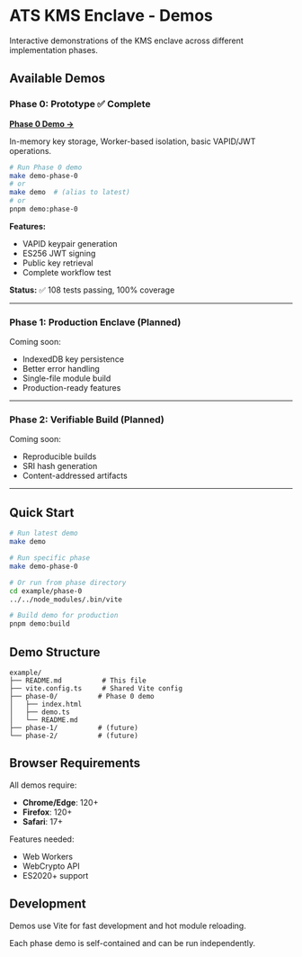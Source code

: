 # ATS KMS Enclave - Demos

Interactive demonstrations of the KMS enclave across different implementation phases.

## Available Demos

### Phase 0: Prototype ✅ Complete

[**Phase 0 Demo →**](phase-0/README.md)

In-memory key storage, Worker-based isolation, basic VAPID/JWT operations.

```bash
# Run Phase 0 demo
make demo-phase-0
# or
make demo  # (alias to latest)
# or
pnpm demo:phase-0
```

**Features:**
- VAPID keypair generation
- ES256 JWT signing
- Public key retrieval
- Complete workflow test

**Status:** ✅ 108 tests passing, 100% coverage

---

### Phase 1: Production Enclave (Planned)

Coming soon:
- IndexedDB key persistence
- Better error handling
- Single-file module build
- Production-ready features

---

### Phase 2: Verifiable Build (Planned)

Coming soon:
- Reproducible builds
- SRI hash generation
- Content-addressed artifacts

---

## Quick Start

```bash
# Run latest demo
make demo

# Run specific phase
make demo-phase-0

# Or run from phase directory
cd example/phase-0
../../node_modules/.bin/vite

# Build demo for production
pnpm demo:build
```

## Demo Structure

```
example/
├── README.md          # This file
├── vite.config.ts     # Shared Vite config
├── phase-0/          # Phase 0 demo
│   ├── index.html
│   ├── demo.ts
│   └── README.md
├── phase-1/          # (future)
└── phase-2/          # (future)
```

## Browser Requirements

All demos require:
- **Chrome/Edge**: 120+
- **Firefox**: 120+
- **Safari**: 17+

Features needed:
- Web Workers
- WebCrypto API
- ES2020+ support

## Development

Demos use Vite for fast development and hot module reloading.

Each phase demo is self-contained and can be run independently.
